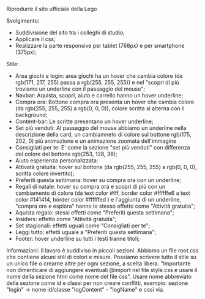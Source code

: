 Riprodurre il sito ufficiale della Lego

Svolgimento:
- Suddivisione del sito tra i colleghi di studio;
- Applicare il css;
- Realizzare la parte responsive per tablet (768px) e per smartphone (375px);


Stile:
- Area giochi e login: area giochi ha un hover che cambia colore (da rgb(171, 217, 255) passa a rgb(255, 255, 255)) e nel "scopri di più troviamo un underline con il passaggio del mouse";
- Navbar: Aquista, scopri, aiuto e carrello hanno un hover underline;
- Compra ora: Bottone compra ora presenta un hover che cambia colore (da rgb(255, 255, 255) a rgb(0, 0, 0)), colore scritta si alterna con il background;
- Content-bar: Le scritte presentano un hover underline;
- Set più venduti: Al passaggio del mouse abbiamo un underline nella descrizione della card, un cambiamneto di colore sul bottone rgb(175, 202, 0) più animazione e un animazione zoomata dell'immagine
- Consigliati per te: E' come la sezione "set più venduti" con differenza del colore del bottone rgb(253, 128, 36);
- Aiuto esperienza personalizzata: 
- Attivatà gratuita: hover sul bottone (da rgb(255, 255, 255) a rgb(0, 0, 0), scritta colore invertito);
- Preferiti questa settimana: hover su compra ora con un underline; 
- Regali di natale: hover su compra ora e scopri di più con un cambiamento di colore (da text color #fff, border color #ffffffe6 a text color #141414, border color #ffffffed ) e l'aggiunta di un underline, "compra ore e esplora" hanno lo stesso effetto come "Attività gratuita";
- Aquista regalo: stessi effetti come "Preferiti questa settimana";
- Insiders: effetto come "Attività gratuita";
- Set stagionali: effetti uguali come "Consigliati per te";
- Leggi tutto: effetti uguale a "Preferiti questa settimana";
- Footer: hover underline su tutti i testi tranne titoli;


Informazioni:
Il lavoro è suddiviso in piccoli sezioni.
Abbiamo un file root.css che contiene alcuni stili di colori e misure.
Possiamo scrivere tutto il stile su un unico file o crearne altre per ogni sezione, a scelta libera. "Importante non dimenticare di aggiungere eventuali @import nel file style.css e usare il nome della sezione html come nome del file css".
Usare nome abbreviato della sezione come id e classi per non creare conflitti, esempio:
    sezione "login" -> nome id/classe "logContent" - "logName" e così via.

